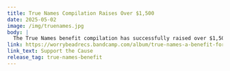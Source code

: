 ```yaml
---
title: True Names Compilation Raises Over $1,500
date: 2025-05-02
image: /img/truenames.jpg
body: |
  The True Names benefit compilation has successfully raised over $1,500 for the Trans Youth Emergency Project, with all proceeds going directly to support trans youth in need.
link: https://worrybeadrecs.bandcamp.com/album/true-names-a-benefit-for-trans-youth
link_text: Support the Cause
release_tag: true-names-benefit
---
```

